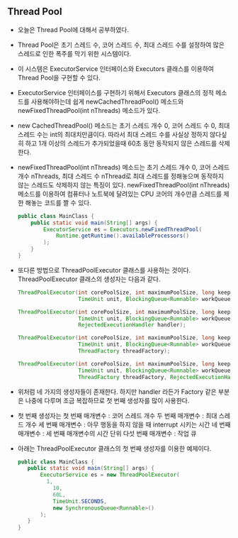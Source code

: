 ## Thread Pool

- 오늘은 Thread Pool에 대해서 공부하였다.

- Thread Pool은 초기 스레드 수, 코어 스레드 수, 최대 스레드 수를 설정하여
  많은 스레드로 인한 폭주를 막기 위한 시스템이다.
  
- 이 시스템은 ExecutorService 인터페이스와 Executors 클래스를 이용하여
  Thread Pool을 구현할 수 있다.
  
- ExecutorService 인터페이스를 구현하기 위해서 Executors 클래스의 정적 메소드를 사용해야하는데
  쉽게 newCachedThreadPool() 메소드와 newFixedThreadPool(int nThreads) 메소드가 있다.
  
- new CachedThreadPool() 메소드는 초기 스레드 개수 0, 코어 스레드 수 0, 최대 스레드 수는
  int의 최대치만큼이다.
  따라서 최대 스레드 수를 사실상 정하지 않다싶히 하고 1개 이상의 스레드가 추가되었을때
  60초 동안 동작되지 않은 스레드를 삭제한다.

- newFixedThreadPool(int nThreads) 메소드는
  초기 스레드 개수 0, 코어 스레드 개수 nThreads, 최대 스레드 수 nThread로
  최대 스레드를 정해놓으며 동작하지 않는 스레드도 삭제하지 않는 특징이 있다.
  newFixedThreadPool(int nThreads) 메소드를 이용하여 컴퓨터나 노트북에 달려있는 CPU 코어의 개수만큼
  스레드를 제한 해놓는 코드를 짤 수 있다.
  
  ```java
  public class MainClass {
      public static void main(String[] args) {
          ExecutorService es = Executors.newFixedThreadPool(
              Runtime.getRuntime().availableProcessors()
          );
      }
  }
  ```
  
  
  
  

- 또다른 방법으로 ThreadPoolExecutor 클래스를 사용하는 것이다.
  ThreadPoolExecutor 클래스의 생성자는 다음과 같다.

  ```java
  ThreadPoolExecutor(int corePoolSize, int maximumPoolSize, long keepAliveTime,
                     TimeUnit unit, BlockingQueue<Runnable> workQueue);
  
  ThreadPoolExecutor(int corePoolSize, int maximumPoolSize, long keepAliveTime,
                     TimeUnit unit, BlockingQueue<Runnable> workQueue,
                     RejectedExecutionHandler handler);
  
  ThreadPoolExecutor(int corePoolSize, int maximumPoolSize, long keepAliveTime,
                     TimeUnit unit, BlockingQueue<Runnable> workQueue,
                     ThreadFactory threadFactory);
  
  ThreadPoolExecutor(int corePoolSize, int maximumPoolSize, long keepAliveTime,
                     TimeUnit unit, BlockingQueue<Runnable> workQueue,
                     ThreadFactory threadFactory, RejectedExecutionHandler handler);
  ```

- 위처럼 네 가지의 생성자들이 존재한다.
  하지만 handler 라든가 Factory 같은 부분은 나중에 다루며 조금 복잡하므로
  첫 번째 생성자를 많이 사용한다.

- 첫 번째 생성자는
  첫 번째 매개변수 : 코어 스레드 개수
  두 번째 매개변수 : 최대 스레드 개수
  세 번째 매개변수 : 아무 행동을 하지 않을 때 interrupt 시키는 시간
  네 번째 매개변수 : 세 번째 매개변수의 시간 단위
  다섯 번째 매개변수 : 작업 큐
  
- 아래는 ThreadPoolExecutor 클래스의 첫 번째 생성자를 이용한 예제이다.
  
   ```java
  public class MainClass {
      public static void main(String[] args) {
          ExecutorService es = new ThreadPoolExecutor(
          	1,
              10,
              60L,
              TimeUnit.SECONDS,
              new SynchronousQueue<Runnable>()
          );
      }
  }
   ```
  
  
  
  